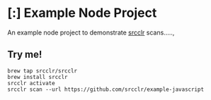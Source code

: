 # [:] Example Node Project

An example node project to demonstrate [srcclr](https://www.srcclr.com) scans.....,

## Try me!

```
brew tap srcclr/srcclr
brew install srcclr
srcclr activate
srcclr scan --url https://github.com/srcclr/example-javascript
```

